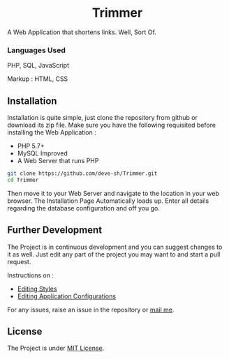 # <div align='center'>Trimmer</div>

A Web Application that shortens links. Well, Sort Of.

### Languages Used

PHP, SQL, JavaScript

Markup : HTML, CSS

## Installation

Installation is quite simple, just clone the repository from github or download its zip file. Make sure you have the following requisited before installing the Web Application : 

* PHP 5.7+
* MySQL Improved
* A Web Server that runs PHP

```bash
git clone https://github.com/deve-sh/Trimmer.git
cd Trimmer
```

Then move it to your Web Server and navigate to the location in your web browser. The Installation Page Automatically loads up. Enter all details regarding the database configuration and off you go.

## Further Development

The Project is in continuous development and you can suggest changes to it as well. Just edit any part of the project you may want to and start a pull request.

Instructions on :

* [Editing Styles]()
* [Editing Application Configurations]()

For any issues, raise an issue in the repository or [mail me](mailto:devesh2027@gmail.com).

## License

The Project is under [MIT License]().